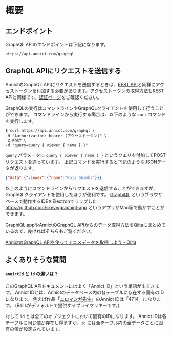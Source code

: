 # 概要

## エンドポイント

GraphQL APIのエンドポイントは下記になります。

```
https://api.annict.com/graphql
```


## GraphQL APIにリクエストを送信する

AnnictのGraphQL APIにリクエストを送信するときは、[REST API](../v1/overview.md)と同様にアクセストークンを付加する必要があります。アクセストークンの取得方法もREST APIと同様です。[認証ページ](../v1/authentication.md)をご確認ください。

GraphQLの実行はコマンドラインやGraphQLクライアントを使用して行うことができます。
コマンドラインから実行する場合は、以下のような `curl` コマンドを実行します。

```
$ curl https://api.annict.com/graphql \
-H "Authorization: bearer (アクセストークン)" \
-X POST \
-d "query=query { viewer { name } }"
```

`query` パラメータに `query { viewer { name } }` というクエリを付加してPOSTリクエストを送っています。
上記コマンドを実行すると下記のようなJSONデータが返ります。

```json
{"data":{"viewer":{"name":"Koji Shimba"}}}
```

以上のようにコマンドラインからリクエストを送信することができますが、GraphQLクライアントを使用したほうが便利です。
[GraphiQL](https://github.com/graphql/graphiql) というブラウザベースで動作するIDEをElectronでラップした https://github.com/skevy/graphiql-app というアプリがMac等で動かすことができます。

GraphiQL.appやAnnictのGraphQL APIからのデータ取得方法をQiitaにまとめているので、良ければそちらもご覧ください。

[AnnictのGraphQL APIを使ってアニメデータを取得しよう \- Qiita](http://qiita.com/shimbaco/items/e3f2f8650b08e1e060bd)


## よくありそうな質問

#### `annictId` と `id` の違いは？

このGraphQL APIドキュメントにはよく「Annict ID」という単語が出てきます。
Annict IDとは、Annictのデータベース内の各テーブルに存在する固有のIDになります。
例えば作品「[エロマンガ先生](https://annict.com/works/4714)」のAnnict IDは「4714」になります。
(Railsがデフォルトで提供するプライマリキーです。)

対して `id` とは全てのオブジェクトにおいて固有のIDになります。
Annict IDは各テーブルに同じ値が存在し得ますが、`id` には全テーブル内の全データごとに固有の値が設定されています。
